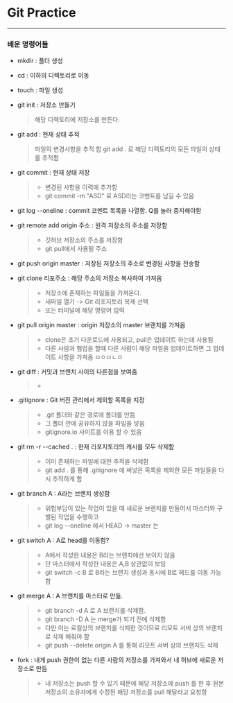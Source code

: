 # Git Practice

---
### 배운 명령어들

- mkdir : 폴더 생성

- cd : 이하의 디렉토리로 이동

- touch : 파일 생성

- git init : 저장소 만들기

  > 해당 디렉토리에 저장소를 만든다.

- git add : 현재 상태 추적

  > 파일의 변경사항을 추적 함
  > git add . 로 해당 디렉토리의 모든 파일의 상태를 추적함

- git commit  : 현재 상태 저장

  >- 변경된 사항을 이력에 추가함
  >- git commit -m "ASD" 로 ASD라는 코멘트를 남길 수 있음

- git log --oneline : commit 코멘트 목록을 나열함. Q를 눌러 중지해야함

- git remote add origin 주소 : 원격 저장소의 주소를 저장함

  >-  깃허브 저장소의 주소를 저장함
  >-  git pull에서 사용될 주소

- git push origin master : 저장된 저장소의 주소로 변경된 사항을 전송함

- git clone 리포주소 : 해당 주소의 저장소 복사하여 가져옴
  >-   저장소에 존재하는 파일들을 가져온다.
  >-   새파일 열기 -> Git 리포지토리 복제 선택
  >-   또는 터미널에 해당 명령어 입력

- git pull origin master : origin 저장소의 master 브랜치를 가져옴
  > - clone은 초기 다운로드에 사용되고, pull은 업데이트 하는데 사용됨
  > - 다른 사람과 협업을 할때 다른 사람이 해당 파일을 업데이트하면 그 업데이트 사항을 가져옴
  > ㅁㅇㅁㄴㅇ

- git diff : 커밋과 브랜치 사이의 다른점을 보여줌
  >- 

- .gitignore : Git 버전 관리에서 제외할 목록을 지정
  >- .git 폴더와 같은 경로에 폴더를 만듬
  >- 그 폴더 안에 공유하지 않을 파일을 넣음
  >- gitignore.io 사이트를 이용 할 수 있음

- git rm -r --cached . : 현재 리포지토리의 캐시를 모두 삭제함
  >- 이미 존재하는 파일에 대한 추적을 삭제함
  >- git add . 를 통해 .gitignore 에 써넣은 목록을 제외한 모든 파일들을 다시 추적하게 함

- git branch A : A라는 브랜치 생성함
  >- 위험부담이 있는 작업이 있을 때 새로운 브렌치를 만들어서 마스터와 구별된 작업을 수행하고 
  >- git log --oneline 에서 HEAD -> master 는 

- git switch A : A로 head를 이동함?
  >- A에서 작성한 내용은 B라는 브랜치에선 보이지 않음
  >- 단 마스터에서 작성한 내용은 A,B 상관없이 보임
  >- git switch -c B 로 B라는 브랜치 생성과 동시에 B로 헤드를 이동 가능함

- git merge A : A 브랜치를 마스터로 만듦.
  >- git branch -d A 로 A 브랜치를 삭제함. 
  >- git branch -D A 는 merge가 되기 전에 삭제함
  >- 다만 이는 로컬상의 브랜치를 삭제한 것이므로 리모트 서버 상의 브랜치로 삭제 해줘야 함
  >- git push --delete origin A 를 통해 리모트 서버 상의 브랜치도 삭제

- fork : 내게 push 권한이 없는 다른 사람의 저장소를 가져와서 내 허브에 새로운 저장소로 만듬
  >- 내 저장소는 push 할 수 있기 때문에 해당 저장소에 push 를 한 후 원본 저장소의 소유자에게 수정된 해당 저장소를 pull 해달라고 요청함